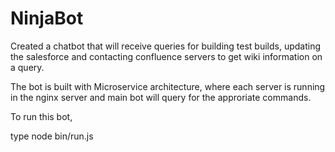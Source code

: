 # NinjaBot

Created a chatbot that will receive queries for building test builds, updating the salesforce and contacting confluence servers to get wiki information on a query.

The bot is built with Microservice architecture, where each server is running in the nginx server and main bot will query for the approriate commands.

To run this bot, 

type node bin/run.js
